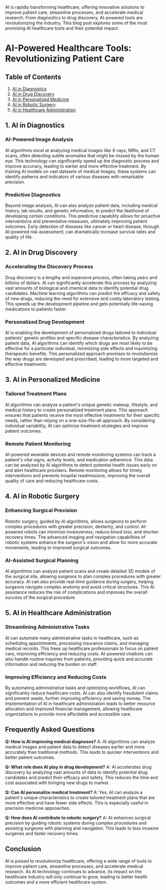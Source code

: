 AI is rapidly transforming healthcare, offering innovative solutions to improve patient care, streamline processes, and accelerate medical research. From diagnostics to drug discovery, AI-powered tools are revolutionizing the industry. This blog post explores some of the most promising AI healthcare tools and their potential impact.

# AI-Powered Healthcare Tools: Revolutionizing Patient Care

## Table of Contents
1. [AI in Diagnostics](#ai-in-diagnostics)
2. [AI in Drug Discovery](#ai-in-drug-discovery)
3. [AI in Personalized Medicine](#ai-in-personalized-medicine)
4. [AI in Robotic Surgery](#ai-in-robotic-surgery)
5. [AI in Healthcare Administration](#ai-in-healthcare-administration)

## 1. AI in Diagnostics

### AI-Powered Image Analysis
AI algorithms excel at analyzing medical images like X-rays, MRIs, and CT scans, often detecting subtle anomalies that might be missed by the human eye. This technology can significantly speed up the diagnostic process and improve accuracy, leading to earlier and more effective treatment. By training AI models on vast datasets of medical images, these systems can identify patterns and indicators of various diseases with remarkable precision.

### Predictive Diagnostics
Beyond image analysis, AI can also analyze patient data, including medical history, lab results, and genetic information, to predict the likelihood of developing certain conditions. This predictive capability allows for proactive interventions and preventative measures, ultimately improving patient outcomes. Early detection of diseases like cancer or heart disease, through AI-powered risk assessment, can dramatically increase survival rates and quality of life.

## 2. AI in Drug Discovery

### Accelerating the Discovery Process
Drug discovery is a lengthy and expensive process, often taking years and billions of dollars. AI can significantly accelerate this process by analyzing vast amounts of biological and chemical data to identify potential drug candidates. Machine learning algorithms can predict the efficacy and safety of new drugs, reducing the need for extensive and costly laboratory testing. This speeds up the development pipeline and gets potentially life-saving medications to patients faster.

### Personalized Drug Development
AI is enabling the development of personalized drugs tailored to individual patients' genetic profiles and specific disease characteristics. By analyzing patient data, AI algorithms can identify which drugs are most likely to be effective for a particular individual, minimizing side effects and maximizing therapeutic benefits. This personalized approach promises to revolutionize the way drugs are developed and prescribed, leading to more targeted and effective treatments.

## 3. AI in Personalized Medicine

### Tailored Treatment Plans
AI algorithms can analyze a patient's unique genetic makeup, lifestyle, and medical history to create personalized treatment plans. This approach ensures that patients receive the most effective treatments for their specific needs, rather than relying on a one-size-fits-all approach. By considering individual variability, AI can optimize treatment strategies and improve patient outcomes.

### Remote Patient Monitoring
AI-powered wearable devices and remote monitoring systems can track a patient's vital signs, activity levels, and medication adherence. This data can be analyzed by AI algorithms to detect potential health issues early on and alert healthcare providers. Remote monitoring allows for timely interventions and prevents hospital readmissions, improving the overall quality of care and reducing healthcare costs.

## 4. AI in Robotic Surgery

### Enhancing Surgical Precision
Robotic surgery, guided by AI algorithms, allows surgeons to perform complex procedures with greater precision, dexterity, and control. AI-powered robots can minimize invasiveness, reduce blood loss, and shorten recovery times. The advanced imaging and navigation capabilities of robotic systems enhance the surgeon's vision and allow for more accurate movements, leading to improved surgical outcomes.

### AI-Assisted Surgical Planning
AI algorithms can analyze patient scans and create detailed 3D models of the surgical site, allowing surgeons to plan complex procedures with greater accuracy. AI can also provide real-time guidance during surgery, helping surgeons navigate complex anatomy and avoid critical structures. This AI assistance reduces the risk of complications and improves the overall success of the surgical procedure.

## 5. AI in Healthcare Administration

### Streamlining Administrative Tasks
AI can automate many administrative tasks in healthcare, such as scheduling appointments, processing insurance claims, and managing medical records. This frees up healthcare professionals to focus on patient care, improving efficiency and reducing costs. AI-powered chatbots can also handle routine inquiries from patients, providing quick and accurate information and reducing the burden on staff.

### Improving Efficiency and Reducing Costs
By automating administrative tasks and optimizing workflows, AI can significantly reduce healthcare costs. AI can also identify fraudulent claims and prevent waste, further improving efficiency and saving money. The implementation of AI in healthcare administration leads to better resource allocation and improved financial management, allowing healthcare organizations to provide more affordable and accessible care.

## Frequently Asked Questions

**Q: How is AI improving medical diagnoses?**
A: AI algorithms can analyze medical images and patient data to detect diseases earlier and more accurately than traditional methods. This leads to quicker interventions and better patient outcomes.

**Q: What role does AI play in drug development?**
A: AI accelerates drug discovery by analyzing vast amounts of data to identify potential drug candidates and predict their efficacy and safety. This reduces the time and cost associated with bringing new drugs to market.

**Q: Can AI personalize medical treatment?**
A: Yes, AI can analyze a patient's unique characteristics to create tailored treatment plans that are more effective and have fewer side effects. This is especially useful in precision medicine approaches.

**Q: How does AI contribute to robotic surgery?**
A: AI enhances surgical precision by guiding robotic systems during complex procedures and assisting surgeons with planning and navigation. This leads to less invasive surgeries and faster recovery times.

## Conclusion

AI is poised to revolutionize healthcare, offering a wide range of tools to improve patient care, streamline processes, and accelerate medical research. As AI technology continues to advance, its impact on the healthcare industry will only continue to grow, leading to better health outcomes and a more efficient healthcare system.


